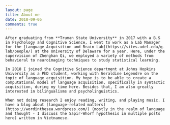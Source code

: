 ```yaml
---
layout: page
title: About me
date: 2018-09-05
comments: true
---
```

    After graduating from **Truman State University** in 2017 with a B.S in Psychology and Cognitive Science, I went to work as a Lab Manager for the [Language Acquisition and Brain Lab](https://sites.udel.edu/q-lab/people/) at the University of Delaware for a year. Here, under the supervision of Zhenghan Qi, we employed a variety of methods from behavioral to neuroimaging techniques to study statistical learning. 
    
    In 2018 I joined the Cognitive Science department at Johns Hopkins University as a PhD student, working with Geraldine Legendre on the topic of language acquisition. My hope is to be able to create a computational model of language acquisition, specifically in syntactic acquisition, during my time here. Besides that, I am also greatly interested in bilingualisms and psycholinguistics. 
    
    When not doing research I enjoy reading, writing, and playing music. I have a blog about [language-related matters](https://wordinthesea.wordpress.com/) (mostly in the realm of language and thought - I discuss the Sapir-Whorf hypothesis in multiple posts here) written in Vietnamese.
    
    
